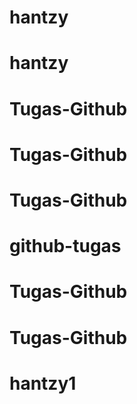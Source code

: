 # hantzy
# hantzy
# Tugas-Github
# Tugas-Github
# Tugas-Github
# github-tugas
# Tugas-Github
# Tugas-Github
# hantzy1
